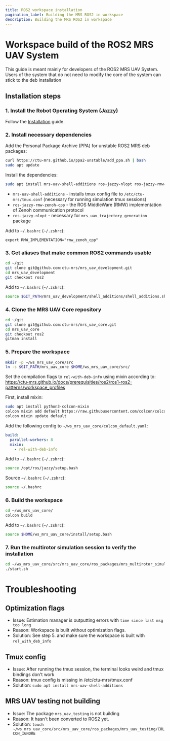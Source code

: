 ```yaml
---
title: ROS2 workspace installation
pagination_label: Building the MRS ROS2 in workspace
description: Building the MRS ROS2 in workspace
---
```


# Workspace build of the ROS2 MRS UAV System

This guide is meant mainly for developers of the ROS2 MRS UAV System.
Users of the system that do not need to modify the core of the system can stick to the deb installation

## Installation steps

### 1. Install the Robot Operating System (Jazzy)

  Follow the [Installation](https://ctu-mrs.github.io/docs/prerequisities/ros2/installation) guide. 

### 2. Install necessary dependencies

Add the Personal Package Archive (PPA) for unstable ROS2 MRS deb packages:
```bash
curl https://ctu-mrs.github.io/ppa2-unstable/add_ppa.sh | bash
sudo apt update
```

Install the dependencies:
```bash
sudo apt install mrs-uav-shell-additions ros-jazzy-nlopt ros-jazzy-rmw-zenoh-cpp
```
  * `mrs-uav-shell-additions` - installs tmux config file to `/etc/ctu-mrs/tmux.conf` (necessary for running simulation tmux sessions)
  * `ros-jazzy-rmw-zenoh-cpp` - the ROS MiddleWare (RMW) implementation of Zenoh communication protocol
  * `ros-jazzy-nlopt` - necessary for `mrs_uav_trajectory_generation` package

Add to `~/.bashrc` (`~/.zshrc`):
```
export RMW_IMPLEMENTATION="rmw_zenoh_cpp"
```

### 3. Get aliases that make common ROS2 commands usable

```bash
cd ~/git
git clone git@github.com:ctu-mrs/mrs_uav_development.git
cd mrs_uav_development
git checkout ros2
```

Add to `~/.bashrc` (`~/.zshrc`): 
```bash
source $GIT_PATH/mrs_uav_development/shell_additions/shell_additions.sh
```

### 4. Clone the MRS UAV Core repository

```bash
cd ~/git
git clone git@github.com:ctu-mrs/mrs_uav_core.git
cd mrs_uav_core
git checkout ros2
gitman install
```

### 5. Prepare the workspace

```bash
mkdir -p ~/ws_mrs_uav_core/src
ln -s $GIT_PATH/mrs_uav_core $HOME/ws_mrs_uav_core/src/
```

Set the compilation flags to `rel-with-deb-info` using mixin according to:
https://ctu-mrs.github.io/docs/prerequisities/ros2/ros1-ros2-patterns/workspace_profiles

First, install mixin:
```bash
sudo apt install python3-colcon-mixin
colcon mixin add default https://raw.githubusercontent.com/colcon/colcon-mixin-repository/master/index.yaml
colcon mixin update default
```

Add the following config to `~/ws_mrs_uav_core/colcon_default.yaml`:
```yaml
build:
  parallel-workers: 8
  mixin:
    - rel-with-deb-info
```

Add to `~/.bashrc` (`~/.zshrc`):
```bash
source /opt/ros/jazzy/setup.bash
```

Source `~/.bashrc` (`~/.zshrc`):
```bash
source ~/.bashrc
```

### 6. Build the workspace
```bash
cd ~/ws_mrs_uav_core/
colcon build
```

Add to `~/.bashrc` (`~/.zshrc`):
```bash
source $HOME/ws_mrs_uav_core/install/setup.bash
```

### 7. Run the multirotor simulation session to verify the installation
```bash
cd ~/ws_mrs_uav_core/src/mrs_uav_core/ros_packages/mrs_multirotor_simulator/tmux/mrs_one_drone/
./start.sh
```

# Troubleshooting

## Optimization flags 
* Issue: Estimation manager is outputting errors with `time since last msg too long`
* Reason: Workspace is built without optimization flags.
* Solution: See step 5. and make sure the workspace is built with `rel_with_deb_info`

## Tmux config
* Issue: After running the tmux session, the terminal looks weird and tmux bindings don't work
* Reason: tmux config is missing in /etc/ctu-mrs/tmux.conf
* Solution: `sudo apt install mrs-uav-shell-additions`

## MRS UAV testing not building
* Issue: The package `mrs_uav_testing` is not building 
* Reason: It hasn't been converted to ROS2 yet.
* Solution: `touch ~/ws_mrs_uav_core/src/mrs_uav_core/ros_packages/mrs_uav_testing/COLCON_IGNORE`

